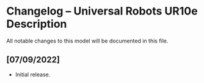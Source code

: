 # Changelog – Universal Robots UR10e Description

All notable changes to this model will be documented in this file.

## [07/09/2022]
- Initial release.
